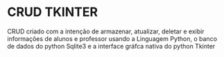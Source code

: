 # CRUD TKINTER
CRUD criado com a intenção de armazenar, atualizar, deletar e exibir informações de alunos e professor usando a Linguagem Python, o banco de dados do python Sqlite3 e a interface gráfca nativa do python Tkinter
